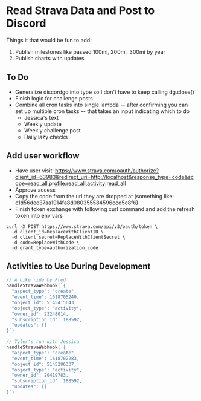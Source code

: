# Read Strava Data and Post to Discord

Things it that would be fun to add:
1. Publish milestones like passed 100mi, 200mi, 300mi by year
2. Publish charts with updates


## To Do

- Generalize discordgo into type so I don't have to keep calling dg.close()
- Finish logic for challenge posts
- Combine all cron tasks into single lambda -- after confirming you can set up multiple cron tasks -- that takes an input indicating which to do
  - Jessica's text
  - Weekly update
  - Weekly challenge post
  - Daily lazy checks
## Add user workflow

- Have user visit: https://www.strava.com/oauth/authorize?client_id=63983&redirect_uri=http://localhost&response_type=code&scope=read_all,profile:read_all,activity:read_all
- Approve access
- Copy the code from the url they are dropped at (something like: c1d56dee37aa1914fa8d080355584596ccd5c8f6)
- Finish token exchange with following curl command and add the refresh token into env vars

```
curl -X POST https://www.strava.com/api/v3/oauth/token \
  -d client_id=ReplaceWithClientID \
  -d client_secret=ReplaceWithClientSecret \
  -d code=ReplaceWithCode \
  -d grant_type=authorization_code
```

## Activities to Use During Development

```go
// A bike ride by Fred
handleStravaWebhook(`{
  "aspect_type": "create",
  "event_time": 1618705240,
  "object_id": 5145415643,
  "object_type": "activity",
  "owner_id": 23248014,
  "subscription_id": 188592,
  "updates": {}
}`)

// Tyler's run with Jessica
handleStravaWebhook(`{
  "aspect_type": "create",
  "event_time": 1618702283,
  "object_id": 5145296337,
  "object_type": "activity",
  "owner_id": 20419783,
  "subscription_id": 188592,
  "updates": {}
}`)
```
